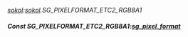 _[sokol](../../modules/sokol/sokol-module.md):[sokol](../../modules/sokol/sokol-module.md).SG\_PIXELFORMAT\_ETC2\_RGB8A1_
##### Const SG\_PIXELFORMAT\_ETC2\_RGB8A1:[sg_pixel_format](../../modules/sokol/sokol-sg_pixel_format.md)
